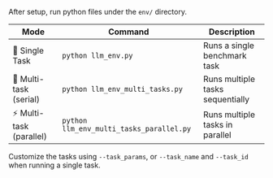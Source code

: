 After setup, run python files under the `env/` directory.

| Mode                    | Command                        | Description                      |
| ----------------------- | ------------------------------ | -------------------------------- |
| 🧪 Single Task          | `python llm_env.py`                      | Runs a single benchmark task     |
| 🔁 Multi-task (serial)  | `python llm_env_multi_tasks.py`          | Runs multiple tasks sequentially |
| ⚡ Multi-task (parallel) | `python llm_env_multi_tasks_parallel.py` | Runs multiple tasks in parallel  |

Customize the tasks using `--task_params`, or `--task_name` and `--task_id` when running a single task.
